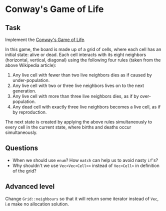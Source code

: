 # Conway's Game of Life

## Task

Implement the [Conway's Game of Life](https://en.wikipedia.org/wiki/Conway%27s_Game_of_Life).

In this game, the board is made up of a grid of cells, where each cell has an initial state: alive or dead. Each cell interacts with its eight neighbors (horizontal, vertical, diagonal) using the following four rules (taken from the above Wikipedia article):

1. Any live cell with fewer than two live neighbors dies as if caused by under-population.
2. Any live cell with two or three live neighbors lives on to the next generation.
3. Any live cell with more than three live neighbors dies, as if by over-population.
4. Any dead cell with exactly three live neighbors becomes a live cell, as if by reproduction.

The next state is created by applying the above rules simultaneously to every cell in the current state, where births and deaths occur simultaneously.

## Questions

- When we should use `enum`? How `match` can help us to avoid nasty `if`'s?
- Why shouldn't we use `Vec<Vec<Cell>>` instead of `Vec<Cell>` in definition of the grid?

## Advanced level

Change `Grid::neighbours` so that it will return some iterator instead of `Vec`, i.e make no allocation solution.
